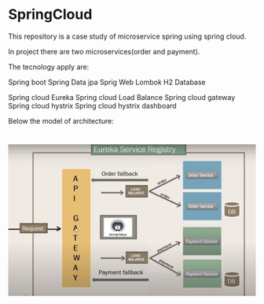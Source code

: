 # SpringCloud

This repository is a case study of microservice spring using spring cloud. 

In project there are two microservices(order and payment).

The tecnology apply are:

  Spring boot
  Spring Data jpa
  Sprig Web
  Lombok
  H2 Database
  
  Spring cloud Eureka 
  Spring cloud Load Balance
  Spring cloud gateway
  Spring cloud hystrix
  Spring cloud hystrix dashboard

Below the model of architecture:
<h1 align="center">
    <img alt="Model" title="#Model" src="github/2020-08-30.jpg" width="1000px" />
</h1>
  
  
